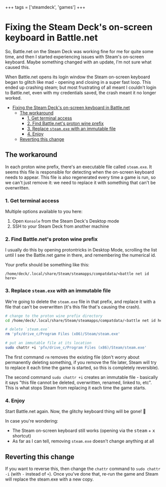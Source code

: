 +++
tags = ['steamdeck', 'games']
+++

# Fixing the Steam Deck's on-screen keyboard in Battle.net

So, Battle.net on the Steam Deck was working fine for me for quite some time, and then I started experiencing issues with Steam's on-screen keyboard. Maybe something changed with an update, I'm not sure what caused this.

When Battle.net opens its login window the Steam on-screen keyboard began to glitch like mad - opening and closing in a super fast loop. This ended up crashing steam; but most frustrating of all meant I couldn't login to Battle.net, even with my credentials saved, the crash meant it no longer worked.

- [Fixing the Steam Deck's on-screen keyboard in Battle.net](#fixing-the-steam-decks-on-screen-keyboard-in-battlenet)
  - [The workaround](#the-workaround)
    - [1. Get terminal access](#1-get-terminal-access)
    - [2. Find Battle.net's proton wine prefix](#2-find-battlenets-proton-wine-prefix)
    - [3. Replace `steam.exe` with an immutable file](#3-replace-steamexe-with-an-immutable-file)
    - [4. Enjoy](#4-enjoy)
  - [Reverting this change](#reverting-this-change)

## The workaround

In each proton wine prefix, there's an executable file called `steam.exe`. It seems this file is responsible for detecting when the on-screen keyboard needs to appear. This file is also regenerated every time a game is run, so we can't just remove it: we need to replace it with something that can't be overwritten.

### 1. Get terminal access

Multiple options available to you here:

1. Open `Konsole` from the Steam Deck's Desktop mode
2. SSH to your Steam Deck from another machine

### 2. Find Battle.net's proton wine prefix

I usually do this by opening protontricks in Desktop Mode, scrolling the list until I see the Battle.net game in there, and remembering the numerical id.

Your prefix should be something like this:

```title="proton prefix"
/home/deck/.local/share/Steam/steamapps/compatdata/<battle net id here>
```

### 3. Replace `steam.exe` with an immutable file

We're going to delete the `steam.exe` file in that prefix, and replace it with a file that can't be overwritten (it's this file that's causing the crash).

```bash title="replace steam.exe"
# change to the proton wine prefix directory
cd /home/deck/.local/share/Steam/steamapps/compatdata/<battle net id here>/

# delete `steam.exe`
rm 'pfx/drive_c/Program Files (x86)/Steam/steam.exe'

# put an immutable file at its location
sudo chattr +i 'pfx/drive_c/Program Files (x86)/Steam/steam.exe'
```

The first command `rm` removes the existing file (don't worry about permanently deleting something, if you remove the file later, Steam will try to replace it each time the game is started, so this is completely reversible).

The second command `sudo chattr +i` creates an immutable file - basically it says "this file cannot be deleted, overwritten, renamed, linked to, etc". This is what stops Steam from replacing it each time the game starts.

### 4. Enjoy

Start Battle.net again. Now, the glitchy keyboard thing will be gone! 🎉

In case you're wondering:

* The Steam on-screen keyboard still works (opening via the <kbd>steam</kbd> + <kbd>x</kbd> shortcut)
* As far as I can tell, removing `steam.exe` doesn't change anything at all

## Reverting this change

If you want to reverse this, then change the `chattr` command to `sudo chattr -i` (with `-` instead of `+`). Once you've done that, re-run the game and Steam will replace the steam.exe with a new copy.
